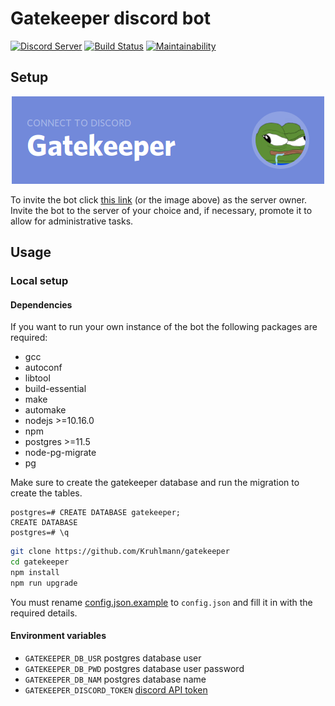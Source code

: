 # Gatekeeper discord bot

[![Discord Server](https://img.shields.io/discord/572880907682447380%20.svg?logo=discord&style=for-the-badge)](https://discord.gg/38wH62F)
[![Build Status](https://img.shields.io/travis/Kruhlmann/gatekeeper.svg?style=for-the-badge)](https://travis-ci.org/Kruhlmann/gatekeeper)
[![Maintainability](https://img.shields.io/codeclimate/maintainability/Kruhlmann/gatekeeper.svg?style=for-the-badge)](https://codeclimate.com/github/Kruhlmann/gatekeeper/maintainability)

## Setup

<p align="center">
  <a href="https://discordapp.com/oauth2/authorize?client_id=660177114846199808&scope=bot&permissions=268435456">
    <img src="doc/connect.png" />
  </a>
</p>

To invite the bot click [this link](https://discordapp.com/oauth2/authorize?client_id=660177114846199808&scope=bot&permissions=268435456) (or the image above) as the server owner. Invite the bot to the server of your choice and, if necessary, promote it to allow for administrative tasks.

## Usage

### Local setup

#### Dependencies

If you want to run your own instance of the bot the following packages are required:

* gcc
* autoconf
* libtool
* build-essential
* make
* automake
* nodejs >=10.16.0
* npm
* postgres >=11.5
* node-pg-migrate
* pg

Make sure to create the gatekeeper database and run the migration to create the tables.

```
postgres=# CREATE DATABASE gatekeeper;
CREATE DATABASE
postgres=# \q
```


```bash
git clone https://github.com/Kruhlmann/gatekeeper
cd gatekeeper
npm install
npm run upgrade
```

You must rename [config.json.example](config.json.example) to `config.json` and fill it in with the required details. 

#### Environment variables

* `GATEKEEPER_DB_USR` postgres database user
* `GATEKEEPER_DB_PWD` postgres database user password
* `GATEKEEPER_DB_NAM` postgres database name
* `GATEKEEPER_DISCORD_TOKEN` [discord API token](https://github.com/reactiflux/discord-irc/wiki/Creating-a-discord-bot-&-getting-a-token)
